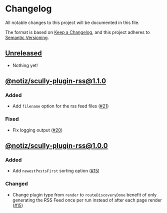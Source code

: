 # Changelog

All notable changes to this project will be documented in this file.

The format is based on [Keep a Changelog](https://keepachangelog.com/en/1.0.0/),
and this project adheres to [Semantic Versioning](https://semver.org/spec/v2.0.0.html).

## [Unreleased]

- Nothing yet!

## [@notiz/scully-plugin-rss@1.1.0]

### Added 

- Add `filename` option for the rss feed files ([#21](https://github.com/notiz-dev/scully-plugins/pull/21))

### Fixed

- Fix logging output ([#20](https://github.com/notiz-dev/scully-plugins/pull/21))

## [@notiz/scully-plugin-rss@1.0.0]

### Added

- Add `newestPostsFirst` sorting option ([#15](https://github.com/notiz-dev/scully-plugins/pull/15))

### Changed

- Change plugin type from `render` to `routeDiscoveryDone` benefit of only generating the RSS Feed once per run instead of after each page render ([#15](https://github.com/notiz-dev/scully-plugins/pull/15))

[Unreleased]: https://github.com/olivierlacan/keep-a-changelog/compare/scully-plugin-rss@1.1.0...HEAD
[@notiz/scully-plugin-rss@1.1.0]: https://github.com/notiz-dev/scully-plugins/releases/compare/scully-plugin-rss@1.0.0...scully-plugin-rss@1.1.0
[@notiz/scully-plugin-rss@1.0.0]: https://github.com/notiz-dev/scully-plugins/releases/releases/tag/@notiz/scully-plugin-rss@1.0.0
